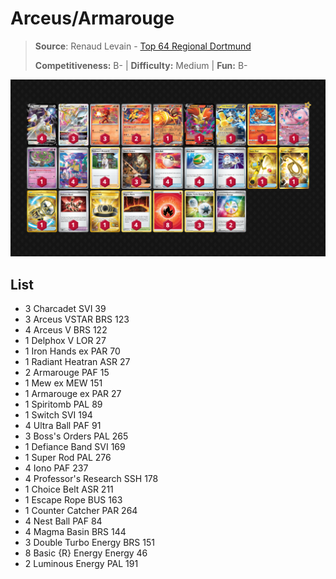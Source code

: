 # Arceus/Armarouge

> **Source**: Renaud Levain - [Top 64 Regional Dortmund](https://limitlesstcg.com/decks/list/10247)
> 
> **Competitiveness:** B- | **Difficulty:** Medium | **Fun:** B-

![decklist](../../!Images/Standard/09BST-PAF/Arceus-Armarouge.PNG)

## List
* 3 Charcadet SVI 39
* 3 Arceus VSTAR BRS 123
* 4 Arceus V BRS 122
* 1 Delphox V LOR 27
* 1 Iron Hands ex PAR 70
* 1 Radiant Heatran ASR 27
* 2 Armarouge PAF 15
* 1 Mew ex MEW 151
* 1 Armarouge ex PAR 27
* 1 Spiritomb PAL 89
* 1 Switch SVI 194
* 4 Ultra Ball PAF 91
* 3 Boss's Orders PAL 265
* 1 Defiance Band SVI 169
* 1 Super Rod PAL 276
* 4 Iono PAF 237
* 4 Professor's Research SSH 178
* 1 Choice Belt ASR 211
* 1 Escape Rope BUS 163
* 1 Counter Catcher PAR 264
* 4 Nest Ball PAF 84
* 4 Magma Basin BRS 144
* 3 Double Turbo Energy BRS 151
* 8 Basic {R} Energy Energy 46
* 2 Luminous Energy PAL 191
